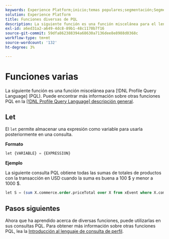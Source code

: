 ```yaml
---
keywords: Experience Platform;inicio;temas populares;segmentación;Segmentación;Servicio de segmentación;pql;PQL;Lenguaje de consulta de perfil;diversas funciones;misc;
solution: Experience Platform
title: Funciones diversas de PQL
description: La siguiente función es una función miscelánea para el lenguaje de consulta de perfil (PQL).
exl-id: a6ed31a2-a649-4dc8-89b1-48c1170b7f16
source-git-commit: 59dfa862388394a68630a7136dee8e8988d0368c
workflow-type: tm+mt
source-wordcount: '132'
ht-degree: 3%

---
```


# Funciones varias

La siguiente función es una función miscelánea para [!DNL Profile Query Language] (PQL). Puede encontrar más información sobre otras funciones PQL en la [[!DNL Profile Query Language] descripción general](./overview.md).

## Let

El `let` permite almacenar una expresión como variable para usarla posteriormente en una consulta.

**Formato**

```sql
let {VARIABLE} = {EXPRESSION}
```

**Ejemplo**

La siguiente consulta PQL obtiene todas las sumas de totales de productos con la transacción en USD cuando la suma es buena a 100 $ y menor a 1000 $.

```sql
let S = (sum X.commerce.order.priceTotal over X from xEvent where X.commerce.order.currencyCode = "USD") in (S > 100 and S < 1000)
```

## Pasos siguientes

Ahora que ha aprendido acerca de diversas funciones, puede utilizarlas en sus consultas PQL. Para obtener más información sobre otras funciones PQL, lea la [Introducción al lenguaje de consulta de perfil](./overview.md).
